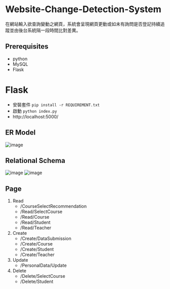 
# Website-Change-Detection-System
在網站輸入欲查詢變動之網頁，系統會呈現網頁更動或如未有詢問是否登記持續追蹤並由後台系統隔一段時間比對差異。

## Prerequisites

- python 
- MySQL
- Flask

# Flask
* 安裝套件 `pip install -r REQUIREMENT.txt`
* 啟動 `python index.py`
* http://localhost:5000/

## ER Model 

![image](./images/ERModel.png)

## Relational Schema

![image](./images/Relation1.png)
![image](./images/Relation2.png)

## Page

1. Read
    - /CourseSelectRecommendation
    - /Read/SelectCourse
    - /Read/Course
    - /Read/Student
    - /Read/Teacher
2. Create
    - /Create/DataSubmission
    - /Create/Course
    - /Create/Student
    - /Create/Teacher
3. Update
    - /PersonalData/Update
4. Delete
    - /Delete/SelectCourse
    - /Delete/Student
